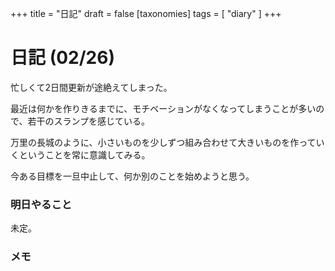 +++
title = "日記"
draft = false
[taxonomies]
tags = [ "diary" ]
+++

# 日記 (02/26)

忙しくて2日間更新が途絶えてしまった。

最近は何かを作りきるまでに、モチベーションがなくなってしまうことが多いので、若干のスランプを感じている。

万里の長城のように、小さいものを少しずつ組み合わせて大きいものを作っていくということを常に意識してみる。

今ある目標を一旦中止して、何か別のことを始めようと思う。

### 明日やること

未定。

### メモ


